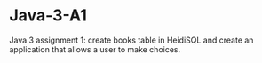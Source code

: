 # Java-3-A1
Java 3 assignment 1: create books table in HeidiSQL and create an application that allows a user to make choices.
